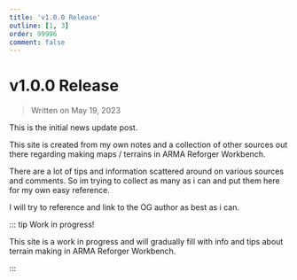 ```yaml
---
title: 'v1.0.0 Release'
outline: [1, 3]
order: 99996
comment: false
---
```


# v1.0.0 Release

> Written on May 19, 2023

This is the initial news update post.

This site is created from my own notes and a collection of other sources out there regarding making maps / terrains in ARMA Reforger Workbench.

There are a lot of tips and information scattered around on various sources and comments. So im trying to collect as many as i can and put them here for my own easy reference.

I will try to reference and link to the OG author as best as i can.

::: tip Work in progress!

This site is a work in progress and will gradually fill with info and tips about terrain making in ARMA Reforger Workbench.

:::

